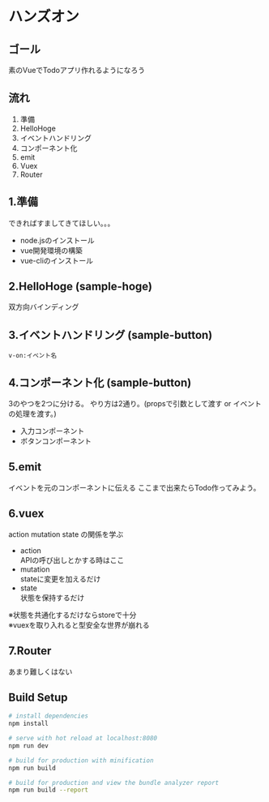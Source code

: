 # ハンズオン
## ゴール
素のVueでTodoアプリ作れるようになろう
## 流れ
1. 準備
2. HelloHoge
3. イベントハンドリング
4. コンポーネント化
5. emit
6. Vuex
7. Router

## 1.準備
できればすましてきてほしい。。。
* node.jsのインストール
* vue開発環境の構築
* vue-cliのインストール

## 2.HelloHoge (sample-hoge)
双方向バインディング

## 3.イベントハンドリング (sample-button)
`v-on:イベント名`

## 4.コンポーネント化 (sample-button)
3のやつを2つに分ける。
やり方は2通り。(propsで引数として渡す or イベントの処理を渡す。)
* 入力コンポーネント
* ボタンコンポーネント

## 5.emit
イベントを元のコンポーネントに伝える
ここまで出来たらTodo作ってみよう。

## 6.vuex
action mutation state  の関係を学ぶ
* action  
APIの呼び出しとかする時はここ
* mutation  
stateに変更を加えるだけ
* state  
状態を保持するだけ

※状態を共通化するだけならstoreで十分  
※vuexを取り入れると型安全な世界が崩れる

## 7.Router
あまり難しくはない

## Build Setup

``` bash
# install dependencies
npm install

# serve with hot reload at localhost:8080
npm run dev

# build for production with minification
npm run build

# build for production and view the bundle analyzer report
npm run build --report
```
